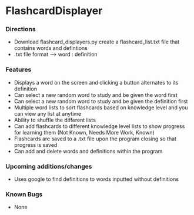 # FlashcardDisplayer

### Directions
- Download flashcard_displayers.py create a flashcard_list.txt file that contains words and defintions
- .txt file format --> word : definition

### Features
- Displays a word on the screen and clicking a button alternates to its definition
- Can select a new random word to study and be given the word first
- Can select a new random word to study and be given the definition first
- Multiple word lists to sort flashcards based on knowledge level and you can view any list at anytime
- Ability to shuffle the different lists
- Can add flashcards to different knowledge level lists to show progress for learning them (Not Known, Needs More Work, Known)
- Flashcards are saved to a .txt file upon the program closing so that progress is saved
- Can add and delete words and definitions within the program

### Upcoming additions/changes
- Uses google to find definitions to words inputted without definitions

### Known Bugs
- None